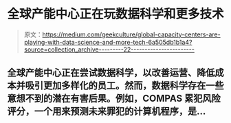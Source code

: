 # 全球产能中心正在玩数据科学和更多技术

> 原文：<https://medium.com/geekculture/global-capacity-centers-are-playing-with-data-science-and-more-tech-6a505db1b1a4?source=collection_archive---------22----------------------->

## 全球产能中心正在尝试数据科学，以改善运营、降低成本并吸引更加多样化的员工。然而，数据科学存在一些意想不到的潜在有害后果。例如，COMPAS 累犯风险评分，一个用来预测未来罪犯的计算机程序，是…